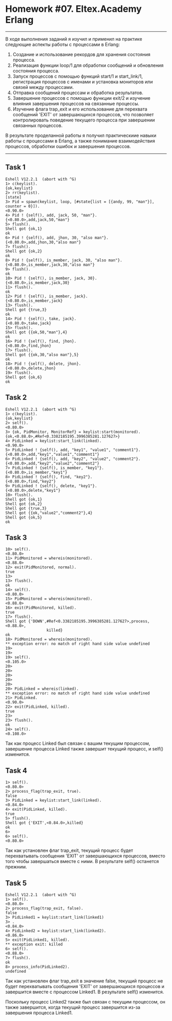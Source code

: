 # Homework #07. Eltex.Academy Erlang #


_______________________________
В ходе выполнения заданий я изучил и применил на практике следующие аспекты работы с процессами в Erlang:

1. Создание и использование рекордов для хранения состояния процесса.
2. Реализация функции loop/1 для обработки сообщений и обновления состояния процесса.
3. Запуск процессов с помощью функций start/1 и start_link/1, регистрация процессов с именами и установка мониторов или связей между процессами.
4. Отправка сообщений процессам и обработка результатов.
5. Завершение процессов с помощью функции exit/2 и изучение влияния завершения процессов на связанные процессы.
6. Изучение флага trap_exit и его использование для перехвата сообщений 'EXIT' от завершающихся процессов, что позволяет контролировать поведение текущего процесса при завершении связанных процессов.

В результате проделанной работы я получил практическиие навыки работы с процессами в Erlang, а также понимание взаимодействия процессов, обработки ошибок и завершения процессов. 
________________________________


## Task 1 ##
    Eshell V12.2.1  (abort with ^G)
    1> c(keylist).
    {ok,keylist}
    2> rr(keylist).
    [state]
    3> Pid = spawn(keylist, loop, [#state{list = [{andy, 99, "man"}], counter = 0}]).
    <0.90.0>
    4> Pid ! {self(), add, jack, 50, "man"}. 
    {<0.80.0>,add,jack,50,"man"}
    5> flush().
    Shell got {ok,1}
    ok
    6> Pid ! {self(), add, jhon, 30, "also man"}. 
    {<0.80.0>,add,jhon,30,"also man"}
    7> flush().
    Shell got {ok,2}
    ok
    8> Pid ! {self(), is_member, jack, 30, "also man"}.
    {<0.80.0>,is_member,jack,30,"also man"}
    9> flush().
    ok
    10> Pid ! {self(), is_member, jack, 30}.            
    {<0.80.0>,is_member,jack,30}
    11> flush().
    ok
    12> Pid ! {self(), is_member, jack}.     
    {<0.80.0>,is_member,jack}
    13> flush().
    Shell got {true,3}
    ok
    14> Pid ! {self(), take, jack}.     
    {<0.80.0>,take,jack}
    15> flush().
    Shell got {{ok,50,"man"},4}
    ok
    16> Pid ! {self(), find, jhon}.
    {<0.80.0>,find,jhon}
    17> flush().
    Shell got {{ok,30,"also man"},5}
    ok
    18> Pid ! {self(), delete, jhon}.
    {<0.80.0>,delete,jhon}
    19> flush().
    Shell got {ok,6}
    ok

## Task 2 ##
    Eshell V12.2.1  (abort with ^G)
    1> c(keylist).
    {ok,keylist}
    2> self().
    <0.80.0>
    3> {ok, PidMonitor, MonitorRef} = keylist:start(monitored).
    {ok,<0.88.0>,#Ref<0.3382185195.3996385281.127627>}
    4> PidLinked = keylist:start_link(linked).
    <0.90.0>
    5> PidLinked ! {self(), add, "key1", "value1", "comment1"}.
    {<0.80.0>,add,"key1","value1","comment1"}
    6> PidLinked ! {self(), add, "key2", "value2", "comment2"}.
    {<0.80.0>,add,"key2","value2","comment2"}
    7> PidLinked ! {self(), is_member, "key1"}.
    {<0.80.0>,is_member,"key1"}
    8> PidLinked ! {self(), find, "key2"}.
    {<0.80.0>,find,"key2"}
    9> PidLinked ! {self(), delete, "key1"}.
    {<0.80.0>,delete,"key1"}
    10> flush().
    Shell got {ok,1}
    Shell got {ok,2}
    Shell got {true,3}
    Shell got {{ok,"value2","comment2"},4}
    Shell got {ok,5}
    ok


## Task 3 ##

    10> self().
    <0.80.0>
    11> PidMonitored = whereis(monitored).
    <0.88.0>
    12> exit(PidMonitored, normal).
    true
    13>
    13> flush().
    ok
    14> self().                           
    <0.80.0>
    15> PidMonitored = whereis(monitored).
    <0.88.0>
    16> exit(PidMonitored, killed).
    true
    17> flush().
    Shell got {'DOWN',#Ref<0.3382185195.3996385281.127627>,process,<0.88.0>,
                      killed}
    ok
    18> PidMonitored = whereis(monitored).
    ** exception error: no match of right hand side value undefined
    19>
    19>
    19> self().
    <0.105.0>
    20>
    20>
    20>
    20>
    20>
    20> PidLinked = whereis(linked).
    ** exception error: no match of right hand side value undefined
    21> PidLinked.
    <0.90.0>
    22> exit(PidLinked, killed).
    true
    23>
    23> flush().
    ok
    24> self().
    <0.108.0>
Так как процесс Linked был связан с вашим текущим процессом, завершение процесса Linked также завершит текущий процесс, и self() изменится.

## Task 4 ##
    1> self().
    <0.80.0>
    2> process_flag(trap_exit, true).
    false
    3> PidLinked = keylist:start_link(linked).
    <0.84.0>
    4> exit(PidLinked, killed).
    true
    5> flush().
    Shell got {'EXIT',<0.84.0>,killed}
    ok
    6>
    6> self().
    <0.80.0>
 Так как установлен флаг trap_exit, текущий процесс будет перехватывать сообщения 'EXIT' от завершающихся процессов, вместо того чтобы завершаться вместе с ними. В результате self() останется прежним.
 
## Task 5 ##
    Eshell V12.2.1  (abort with ^G)
    1> self().
    <0.80.0>
    2> process_flag(trap_exit, false).
    false
    3> PidLinked1 = keylist:start_link(linked1)
    3> .
    <0.84.0>
    4> PidLinked2 = keylist:start_link(linked2).
    <0.86.0>
    5> exit(PidLinked1, killed).
    ** exception exit: killed
    6> self().
    <0.88.0>
    7> flush().
    ok
    8> process_info(PidLinked2).
    undefined
Так как установлен флаг trap_exit в значение false, текущий процесс не будет перехватывать сообщения 'EXIT' от завершающихся процессов и завершится вместе с процессом Linked1. В результате self() изменится.

Поскольку процесс Linked2 также был связан с текущим процессом, он также завершится, когда текущий процесс завершится из-за завершения процесса Linked1. 

